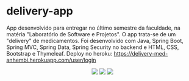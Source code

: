 # delivery-app
App desenvolvido para entregar no último semestre da faculdade, na matéria "Laboratório de Software e Projetos". O app trata-se de um "delivery" de medicamentos. Foi desenvolvido com Java, Spring Boot, Spring MVC, Spring Data, Spring Security no backend e HTML, CSS, Bootstrap e Thymeleaf. Deploy no heroku: https://delivery-med-anhembi.herokuapp.com/user/login

<div align="center">
    <img src="https://user-images.githubusercontent.com/88911545/175469587-08f2ccdd-ed19-4d63-be67-0934e34ae5f7.png"/>
    <img src="https://user-images.githubusercontent.com/88911545/175469590-b319276b-ca8d-481e-bbd8-ca5bebb777d0.png"/>
    <img src="https://user-images.githubusercontent.com/88911545/175469145-db7ac717-2db5-40b9-9985-22393505e824.png"/>
</div> 
